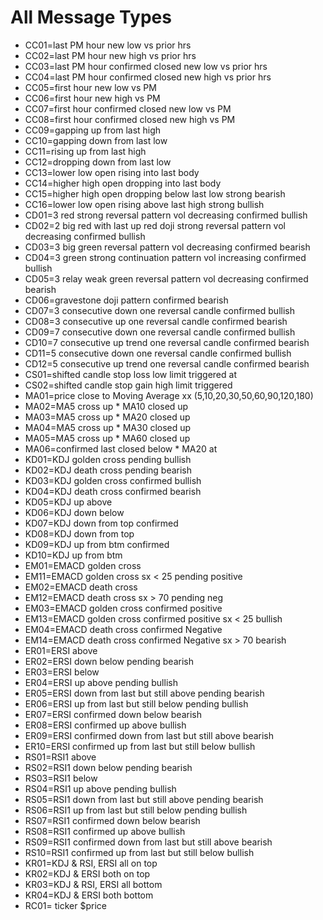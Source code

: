 
# All Message Types

* CC01=last PM hour new low vs prior hrs
* CC02=last PM hour new high vs prior hrs
* CC03=last PM hour confirmed closed new low vs prior hrs
* CC04=last PM hour confirmed closed new high vs prior hrs
* CC05=first hour new low vs PM
* CC06=first hour new high vs PM
* CC07=first hour confirmed closed new low vs PM
* CC08=first hour confirmed closed new high vs PM
* CC09=gapping up from last high
* CC10=gapping down from last low
* CC11=rising up from last high
* CC12=dropping down from last low
* CC13=lower low open rising into last body
* CC14=higher high open dropping into last body
* CC15=higher high open dropping below last low strong bearish 
* CC16=lower low open rising above last high strong bullish 
* CD01=3 red strong reversal pattern vol decreasing confirmed bullish 
* CD02=2 big red with last up red doji strong reversal pattern vol decreasing confirmed bullish 
* CD03=3 big green reversal pattern vol decreasing confirmed bearish 
* CD04=3 green strong continuation pattern vol increasing confirmed bullish 
* CD05=3 relay weak green reversal pattern vol decreasing confirmed bearish 
* CD06=gravestone doji pattern confirmed bearish 
* CD07=3 consecutive down one reversal candle confirmed bullish 
* CD08=3 consecutive up one reversal candle confirmed bearish 
* CD09=7 consecutive down one reversal candle confirmed bullish 
* CD10=7 consecutive up trend one reversal candle confirmed bearish 
* CD11=5 consecutive down one reversal candle confirmed bullish 
* CD12=5 consecutive up trend one reversal candle confirmed bearish 
* CS01=shifted candle stop loss low limit triggered at
* CS02=shifted candle stop gain high limit triggered  
* MA01=price close to Moving Average xx (5,10,20,30,50,60,90,120,180)
* MA02=MA5 cross up * MA10 closed up  
* MA03=MA5 cross up * MA20 closed up  
* MA04=MA5 cross up * MA30 closed up  
* MA05=MA5 cross up * MA60 closed up  
* MA06=confirmed last closed below * MA20 at
* KD01=KDJ golden cross pending bullish 
* KD02=KDJ death cross pending bearish 
* KD03=KDJ golden cross confirmed bullish 
* KD04=KDJ death cross confirmed bearish 
* KD05=KDJ up above 
* KD06=KDJ down below 
* KD07=KDJ down from top confirmed
* KD08=KDJ down from top
* KD09=KDJ up from btm confirmed
* KD10=KDJ up from btm
* EM01=EMACD golden cross 
* EM11=EMACD golden cross sx < 25 pending positive
* EM02=EMACD death cross 
* EM12=EMACD death cross sx > 70 pending neg
* EM03=EMACD golden cross confirmed positive 
* EM13=EMACD golden cross confirmed positive sx < 25 bullish
* EM04=EMACD death cross confirmed Negative 
* EM14=EMACD death cross confirmed Negative sx > 70 bearish
* ER01=ERSI above 
* ER02=ERSI down below pending bearish 
* ER03=ERSI below 
* ER04=ERSI up above pending bullish 
* ER05=ERSI down from last but still above pending bearish 
* ER06=ERSI up from last but still below pending bullish 
* ER07=ERSI confirmed down below bearish 
* ER08=ERSI confirmed up above bullish 
* ER09=ERSI confirmed down from last but still above bearish 
* ER10=ERSI confirmed up from last but still below bullish 
* RS01=RSI1 above
* RS02=RSI1 down below pending bearish 
* RS03=RSI1 below
* RS04=RSI1 up above pending bullish 
* RS05=RSI1 down from last but still above pending bearish 
* RS06=RSI1 up from last but still below pending bullish 
* RS07=RSI1 confirmed down below bearish 
* RS08=RSI1 confirmed up above bullish 
* RS09=RSI1 confirmed down from last but still above bearish 
* RS10=RSI1 confirmed up from last but still below bullish 
* KR01=KDJ & RSI, ERSI all on top
* KR02=KDJ & ERSI both on top
* KR03=KDJ & RSI, ERSI all  bottom
* KR04=KDJ & ERSI both  bottom
* RC01= ticker $price